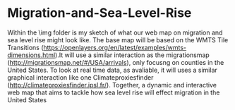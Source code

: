 # Migration-and-Sea-Level-Rise

Within the \img folder is my sketch of what our web map on migration and sea level rise might look like. The base map will be based on the WMTS Tile Transitions (https://openlayers.org/en/latest/examples/wmts-dimensions.html).It will use a similar interaction as the migrationsmap (http://migrationsmap.net/#/USA/arrivals), only focusng on counties in the United States. To look at real time data, as avaliable, it will uses a similar graphical interaction like one Climateproxiesfinder (http://climateproxiesfinder.ipsl.fr/). Together, a dynamic and interactive web map that aims to tackle how sea level rise will effect migration in the United States
